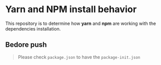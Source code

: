 # Yarn and NPM install behavior

This repository is to determine how **yarn** and **npm** are working with the dependencies installation.

## Bedore push

> Please check `package.json` to have the `package-init.json`
